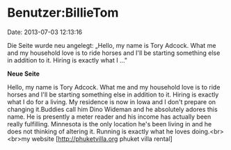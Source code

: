 Benutzer:BillieTom
==================

Date: 2013-07-03 12:13:16

Die Seite wurde neu angelegt: „Hello, my name is Tory Adcock. What me
and my household love is to ride horses and I\'ll be starting something
else in addition to it. Hiring is exactly what I ..."

**Neue Seite**

<div>

Hello, my name is Tory Adcock. What me and my household love is to ride
horses and I\'ll be starting something else in addition to it. Hiring is
exactly what I do for a living. My residence is now in Iowa and I don\'t
prepare on changing it.Buddies call him Dino Wideman and he absolutely
adores this name. He is presently a meter reader and his income has
actually been really fulfilling. Minnesota is the only location he\'s
been living in and he does not thinking of altering it. Running is
exactly what he loves doing.\<br\>\<br\>my website
\[http://phuketvilla.org phuket villa rental\]

</div>
